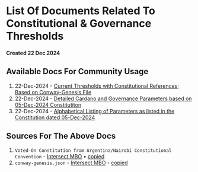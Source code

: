 # List Of Documents Related To Constitutional & Governance Thresholds
#### Created 22 Dec 2024

## Available Docs For Community Usage
1. 22-Dec-2024 - [Current Thresholds with Constitutional References; Based on Conway-Genesis File](https://github.com/st8tikratio/cardano_DRep/blob/main/docs/thresholds/pre-plomin-threshold.md)
2. 22-Dec-2024 - [Detailed Cardano and Governance Parameters based on 05-Dec-2024 Constitutiton](https://github.com/st8tikratio/cardano_DRep/blob/main/docs/thresholds/con-parameters.md)
3. 22-Dec-2024 - [Alphabetical Listing of Parameters as listed in the Constitution dated 05-Dec-2024](https://github.com/st8tikratio/cardano_DRep/blob/main/docs/thresholds/only-params.md)

## Sources For The Above Docs
1. `Voted-On Constitution from Argentina/Nairobi Constitutional Convention` - [Intersect MBO](https://github.com/IntersectMBO/draft-constitution/blob/main/2024-12-05/draft-constitution-converted.md) • [copied](https://github.com/st8tikratio/Cardano_Con_and_Gov/blob/main/mds/final-constitution.md)
2. `conway-genesis.json` - [Intersect MBO](https://github.com/IntersectMBO/cardano-node/blob/master/configuration/cardano/mainnet-conway-genesis.json) - [copied](https://github.com/st8tikratio/cardano_DRep/blob/main/docs/thresholds/conway-genesis.json)
